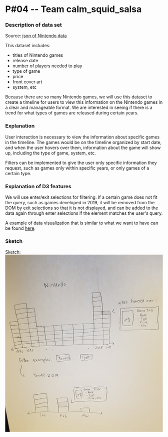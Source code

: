 # P#04 -- Team calm_squid_salsa

### Description of data set
Source: [json of Nintendo data](https://www.nintendo.com/json/content/get/filter/game?limit=400)

This dataset includes:
- titles of Nintendo games
- release date
- number of players needed to play
- type of game
- price
- front cover art
- system, etc

Because there are so many Nintendo games, we will use this dataset to create a timeline for users to view this information on the Nintendo games in a clear and manageable format. We are interested in seeing if there is a trend for what types of games are released during certain years.

### Explanation
User interaction is necessary to view the information about specific games in the timeline. The games would be on the timeline organized by start date, and when the user hovers over them, information about the game will show up, including the type of game, system, etc.

Filters can be implemented to give the user only specific information they request, such as games only within specific years, or only games of a certain type.

### Explanation of D3 features
We will use enter/exit selections for filtering. If a certain game does not fit the query, such as games developed in 2019, it will be removed from the DOM by exit selections so that it is not displayed, and can be added to the data again through enter selections if the element matches the user's query.

A example of data visualization that is similar to what we want to have can be found [here](http://guernica.museoreinasofia.es/cronologia/en/).

### Sketch
Sketch:
![alt-text](sketch.jpg)